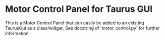 # Motor Control Panel for Taurus GUI
This is a Motor Control Panel that can easily be added to an existing TaurusGui as a class/widget. See docstring of 'motor_control.py' for further information.
